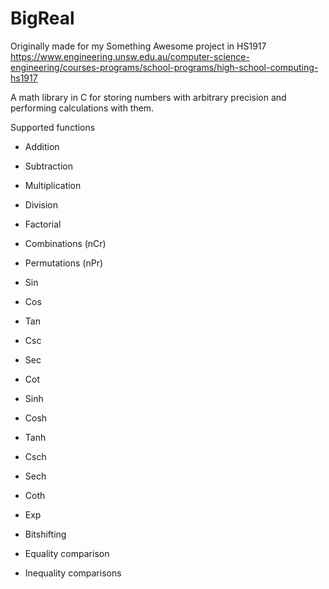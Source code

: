 # BigReal

Originally made for my Something Awesome project in HS1917
https://www.engineering.unsw.edu.au/computer-science-engineering/courses-programs/school-programs/high-school-computing-hs1917

A math library in C for storing numbers with arbitrary precision and performing calculations with them.

Supported functions

- Addition
- Subtraction
- Multiplication
- Division

- Factorial
- Combinations (nCr)
- Permutations (nPr)

- Sin
- Cos
- Tan
- Csc
- Sec
- Cot

- Sinh
- Cosh
- Tanh
- Csch
- Sech
- Coth

- Exp

- Bitshifting
- Equality comparison
- Inequality comparisons
